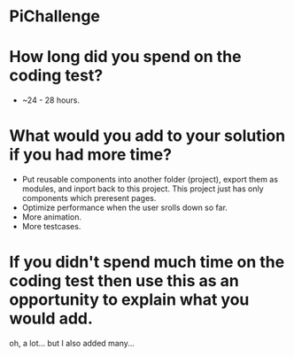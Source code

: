 # PiChallenge
# How long did you spend on the coding test? 
- ~24 - 28 hours.
# What would you add to your solution if you had more time? 
- Put reusable components into another folder (project), export them as modules, and inport back to this project. This project just has only components which preresent pages.
- Optimize performance when the user srolls down so far.
- More animation.
- More testcases.
# If you didn't spend much time on the coding test then use this as an opportunity to explain what you would add.
oh, a lot... but I also added many...